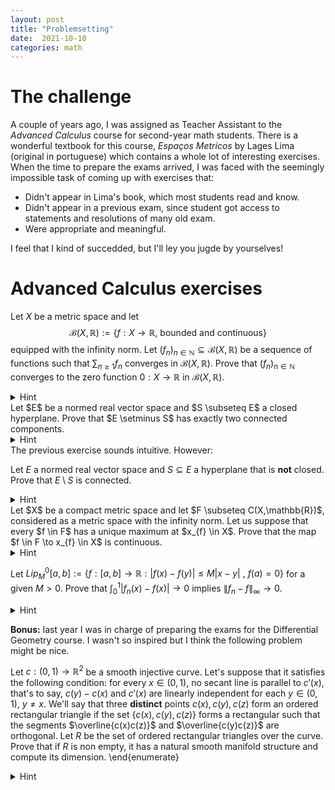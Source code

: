 ```yaml
---
layout: post
title: "Problemsetting"
date:  2021-10-10
categories: math
---
```


# The challenge

A couple of years ago, I was assigned as Teacher Assistant to the *Advanced Calculus* course for second-year math students. There is a wonderful textbook for this course, *Espaços Metricos* by Lages Lima (original in portuguese) which contains a whole lot of interesting exercises. When the time to prepare the exams arrived, I was faced with the seemingly impossible task of coming up with exercises that:
+ Didn't appear in Lima's book, which most students read and know.
+ Didn't appear in a previous exam, since student got access to statements and resolutions of many old exam.
+ Were appropriate and meaningful.

I feel that I kind of succedded, but I'll ley you jugde by yourselves!

# Advanced Calculus exercises

Let $X$ be a metric space and let
$$
	{\mathcal B}(X,\mathbb{R}) := \{f: X \to \mathbb{R} \text{, bounded and continuous}\}
$$
equipped with the infinity norm. Let $(f_n)_{n \in \mathbb{N}} \subseteq {\mathcal B}(X,\mathbb{R})$ be a sequence of functions such that $\sum_{n \geq 1} f_n$ converges in ${\mathcal B}(X,\mathbb{R})$. Prove that $(f_n)_{n \in \mathbb{N}}$ converges to the zero function $0 : X \to \mathbb{R}$ in ${\mathcal B}(X,\mathbb{R})$.
<details>
	<summary>Hint</summary>
    My students had a tougher time with this exercise than I anticipated. Simply remember how you can prove the analogous fact for real sequences.
</details>
Let $E$ be a normed real vector space and $S \subseteq E$ a closed hyperplane. Prove that $E \setminus S$ has exactly two connected components.
<details>
	<summary>Hint</summary>
	Since $S$ is a hyperplane, there exists a vector $v \in E$ such that every $x \in E$ can be uniquely expressed as $x = s + \lambda \cdot v$ for some $s \in S$, $\lambda \in \mathbb{R}$. Intuitively, the pieces of the space $E \setminus S$ will be formed by the $x$ with $\lambda > 0$ on one hand and those with $\lambda < 0$ on the other. To formalize this, the fact that the map $x \in E \to \lambda in \mathbb{R}$ is a continuous linear functional (its kernel is closed) is helpful.
</details>
The previous exercise sounds intuitive. However:

Let $E$ a normed real vector space and $S \subseteq E$ a hyperplane that is **not** closed. Prove that $E \setminus S$ is connected.
<details>
	<summary>Hint</summary>	
	Ok, so now we know that both the *positive* and *negative* semiplane (let's call them $S_{+}$ and $S_{-}$) with respect to $S$ are connected. If $E \setminus S$ was not connected, it would be included in a disjoint union of open sets $U \subseteq V$ that intersect non-trivially $E \setminus S$. It is clear that $S_{+}$ is completely contained in one of them, say $U$ (respectively, $S_{-}   \subseteq V$. Notice that it can't happen that $S_{+} = U$, since that would imply that both $S_{+}$ and $S_{-}$ are open, contradicting the fact that $S$ is not closed. It follows that $U$ intersects $S_{-}$, which also leads to a contradiction.
</details>
Let $X$ be a compact metric space and let $F \subseteq C(X,\mathbb{R})$, considered as a metric space with the infinity norm. Let us suppose that every $f \in F$ has a unique maximum at $x_{f} \in X$. Prove that the map $f \in F \to x_{f} \in X$ is continuous.

<details>
	<summary>Hint</summary>
	This is a trick that I didn't fully appreciate when I was a student. Let's take a convergent sequence $f_n \to f$ in $F$. We would be done if we could prove that the corresponding sequence of maxima $x_n$ converges to the maximum $x$ of $f$. If we knew that $x_n$ converges, then it would be clear that the limit point is $x$. Since $X$ is compact, we know that some subsequence of $x_n$ converges to $x$. If we repeat the reasoning with any subsequence of $x_n$, we get our result.
</details>

Let $Lip_M^0[a,b] := \{ f:[a,b] \to \mathbb{R} : |f(x) - f(y)| \leq M|x -y| \text{ , } f(a) = 0\}$ for a given $M > 0$. Prove that $\int_{0}^{1} |f_n(x) - f(x)| \to 0$ implies $\|f_n - f\|_{\infty} \to 0$.
<details>
	<summary>Hint</summary>
	Probably, the easiest way to prove this is by using Arzela-Ascoli theorem. It is not difficult to show that the sequence $(f_n)_{n \in mathbb{N}}$ should be uniformly convergent and in this case, $f$ is the only possible candidate. However, it could also be solved by hand by noting that for any given $\delta > 0$ and $x \in [a,b]$,
	$$
		|f_n(x) - f(x)| \cdot \delta = \int_{x}^{x+\delta} |f_n(x) - f(x)| \, dt \leq \int_{x}^{x+\delta} |f_n(x) - f_n(t)| \, dt + \int_{x}^{x+\delta} |f_n(t) - f(t)| \, dt + \int_{x}^{x+\delta} |f(t) - f(x)| \, dt
	$$
	and some additional computations.
</details>

**Bonus:** last year I was in charge of preparing the exams for the Differential Geometry course. I wasn't so inspired but I think the following problem might be nice.

Let $c:(0,1) \to \mathbb{R}^2$ be a smooth injective curve. Let's suppose that it satisfies the following condition: for every $x \in (0,1)$, no secant line is parallel to $c'(x)$, that's to say, $c(y) - c(x)$ and $c'(x)$ are linearly independent for each $y \in (0,1)$, $y \neq x$. We'll say that three **distinct** points $c(x), c(y), c(z)$ form an ordered rectangular triangle if the set $\{ c(x), c(y), c(z) \}$ forms a rectangular such that the segments $\overline{c(x)c(z)}$ and $\overline{c(y)c(z)}$ are orthogonal. Let $R$ be the set of ordered rectangular triangles over the curve. Prove that if $R$ is non empty, it has a natural smooth manifold structure and compute its dimension.
\end{enumerate}

<details>
	<summary>Hint</summary>
	Provided it is not empty, the set $R$ is parameterized by three distinct points $x, y, z \in (0,1)$ so that the vectors $c(y) - c(x)$ and $c(z) - c(x)$ are orthogonal. In other words, $R$ is simply the zero set of the map $f:Conf_{3}((0,1)) \to \mathbb{R}$ given by
	$$
	f(x,y,z) = \langle c(y) - c(x), c(z) - c(x) \rangle,
	$$
	where for a manifold $M$ and an integer $k$, $Conf_{k}(M) = M^{k} \setminus \cup_{i \neq j} \{x_i = x_j\}$ is the configuration space of $M$. Hence, it is enough to show that $0$ is a regular point of the smooth map $f$, which follows easily upon analyzing the zeros of its differential:
	$$
		D_{(x,y,z)}f = (\langle c(y) - c(x) + c(z) - c(x), c'(x)\rangle, \langle c(z) - c(x), c'(y) \rangle, \langle c(y) - c(x), c'(z)\rangle).
	$$	
</details>